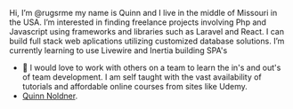 Hi, I’m @rugsrme my name is Quinn and I live in the middle of Missouri in the USA.
I’m interested in finding freelance projects involving Php and Javascript using frameworks and libraries such as Laravel and React.
     I can build full stack web aplications utilizing customized database solutions.
     I’m currently learning to use Livewire and Inertia building SPA's
- 💞️ I would love to work with others on a team to learn the in's and out's of team development.  I am self taught with the vast availability of tutorials and affordable online courses from sites like Udemy.
- [Quinn Noldner](mailto://quinn@quinnix.com).

<!---
rugsrme/rugsrme is a ✨ special ✨ repository because its `README.md` (this file) appears on your GitHub profile.
You can click the Preview link to take a look at your changes.
--->
